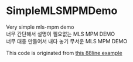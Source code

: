 # SimpleMLSMPMDemo
Very simple mls-mpm demo  
너무 간단해서 설명이 필요없는 MLS MPM DEMO  
너무 대충 만들어서 내다 놓기 무서운 MLS MPM DEMO  

This code is originated from [this 88line example](https://github.com/yuanming-hu/taichi_mpm)  

